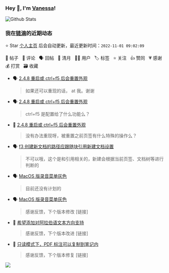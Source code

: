 ### Hey 👋, I'm [Vanessa](http://vanessa.b3log.org/)!

![Github Stats](https://github-readme-stats.vercel.app/api?username=Vanessa219&show_icons=true)

<!--events start -->

### 我在[链滴](https://ld246.com)的近期动态

⭐️ Star [个人主页](https://github.com/Vanessa219/Vanessa219) 后会自动更新，最近更新时间：`2022-11-01 09:02:09`

📝 帖子 &nbsp; 💬 评论 &nbsp; 🗣 回帖 &nbsp; 🌙 清月 &nbsp; 👨‍💻 用户 &nbsp; 🏷️ 标签 &nbsp; ⭐️ 关注 &nbsp; 👍 赞同 &nbsp; 💗 感谢 &nbsp; 💰 打赏 &nbsp; 🗃 收藏

* 🗣 [2.4.8 重启或 ctrl+f5 后会重置外观](https://ld246.com/article/1667226325617/comment/1667227426898#comments)

  > 如果还可以重现的话， at 我。谢谢
* 🗣 [2.4.8 重启或 ctrl+f5 后会重置外观](https://ld246.com/article/1667226325617/comment/1667229025623#comments)

  > ctrl+f5 是配置给了什么功能么？
* 💬 [2.4.8 重启或 ctrl+f5 后会重置外观](https://ld246.com/article/1667226325617/comment/1667226708274#comments)

  > 没有办法重现呀，被重置之前页签有什么特殊的操作么？
* 🗣 [f3 创建新文档的路径应跟随块引用新建文档设置](https://ld246.com/article/1667119635078/comment/1667205621788#comments)

  > 不可以哦，这个是和引用相关的，新建会根据当前页签、文档树等进行判断的
* 🗣 [MacOS 版录音菜单灰色](https://ld246.com/article/1666971717629/comment/1667192344751#comments)

  > 目前还没有计划的
* 🗣 [MacOS 版录音菜单灰色](https://ld246.com/article/1666971717629/comment/1667186893261#comments)

  > 感谢反馈，下个版本修改 [链接]
* 💬 [希望添加对阿拉伯语文本方向支持](https://ld246.com/article/1667176292033/comment/1667187765040#comments)

  > 感谢反馈，下个版本改进 [链接]
* 💬 [只读模式下，PDF 标注可以复制到笔记内](https://ld246.com/article/1667185812268/comment/1667187439670#comments)

  > 感谢反馈，下个版本修复 [链接]


<!--events end -->

<a title="Hits" target="_blank" href="https://github.com/Vanessa219/Vanessa219"><img src="https://hits.b3log.org/Vanessa219/Vanessa219.svg"></a>
